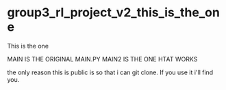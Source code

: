 # group3_rl_project_v2_this_is_the_one
This is the one

MAIN IS THE ORIGINAL MAIN.PY
MAIN2 IS THE ONE HTAT WORKS

the only reason this is public is so that i can git clone. If you use it i'll find you.
